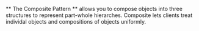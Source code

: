 ** The Composite Pattern ** allows you to compose objects into three structures to represent part-whole hierarches. Composite lets clients treat individal objects and compositions of objects uniformly.